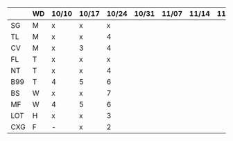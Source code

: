 
|     | WD |10/10|10/17|10/24|10/31|11/07|11/14|11/21|11/28|12/05|12/12|12/19|12/26|...|
|-----|----|-----|-----|-----|-----|-----|-----|-----|-----|-----|-----|-----|-----|---|
| SG  | M  | x   | x   | x   |  |  |  |  |  |  |  |  |  |  | 
| TL  | M  | x   | x   | 4   |  |  |  |  |  |  |  |  |  |  | 
| CV  | M  | x   | 3   | 4   |  |  |  |  |  |  |  |  |  |  | 
| FL  | T  | x   | x   | x   |  |  |  |  |  |  |  |  |  |  | 
| NT  | T  | x   | x   | 4   |  |  |  |  |  |  |  |  |  |  | 
| B99 | T  | 4   | 5   | 6   |  |  |  |  |  |  |  |  |  |  | 
| BS  | W  | x   | x   | 7   |  |  |  |  |  |  |  |  |  |  | 
| MF  | W  | 4   | 5   | 6   |  |  |  |  |  |  |  |  |  |  | 
| LOT | H  | x   | x   | 3   |  |  |  |  |  |  |  |  |  |  | 
| CXG | F  | -   | x   | 2   |  |  |  |  |  |  |  |  |  |  | 
